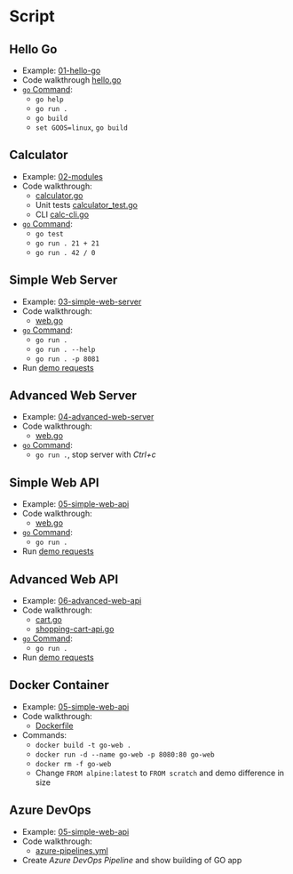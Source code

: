 # Script

## Hello Go

* Example: [01-hello-go](01-hello-go)
* Code walkthrough [hello.go](01-hello-go/hello.go)
* [`go` Command](https://golang.org/cmd/go/):
  * `go help`
  * `go run .`
  * `go build`
  * `set GOOS=linux`, `go build`

## Calculator

* Example: [02-modules](02-modules)
* Code walkthrough:
  * [calculator.go](02-modules/calculator/calculator.go)
  * Unit tests [calculator_test.go](02-modules/calculator/calculator_test.go)
  * CLI [calc-cli.go](02-modules/calc-cli.go)
* [`go` Command](https://golang.org/cmd/go/):
  * `go test`
  * `go run . 21 + 21`
  * `go run . 42 / 0`

## Simple Web Server

* Example: [03-simple-web-server](03-simple-web-server)
* Code walkthrough:
  * [web.go](03-simple-web-server/web.go)
* [`go` Command](https://golang.org/cmd/go/):
  * `go run .`
  * `go run . --help`
  * `go run . -p 8081`
* Run [demo requests](03-simple-web-server/demo.http)

## Advanced Web Server

* Example: [04-advanced-web-server](04-advanced-web-server)
* Code walkthrough:
  * [web.go](04-advanced-web-server/web.go)
* [`go` Command](https://golang.org/cmd/go/):
  * `go run .`, stop server with *Ctrl+c*

## Simple Web API

* Example: [05-simple-web-api](05-simple-web-api)
* Code walkthrough:
  * [web.go](05-simple-web-api/web.go)
* [`go` Command](https://golang.org/cmd/go/):
  * `go run .`
* Run [demo requests](05-simple-web-api/demo.http)

## Advanced Web API

* Example: [06-advanced-web-api](06-advanced-web-api)
* Code walkthrough:
  * [cart.go](06-advanced-web-api/cart.go)
  * [shopping-cart-api.go](06-advanced-web-api/shopping-cart-api.go)
* [`go` Command](https://golang.org/cmd/go/):
  * `go run .`
* Run [demo requests](06-advanced-web-api/demo.http)

## Docker Container

* Example: [05-simple-web-api](05-simple-web-api)
* Code walkthrough:
  * [Dockerfile](05-simple-web-api/Dockerfile)
* Commands:
  * `docker build -t go-web .`
  * `docker run -d --name go-web -p 8080:80 go-web`
  * `docker rm -f go-web`
  * Change `FROM alpine:latest` to `FROM scratch` and demo difference in size

## Azure DevOps

* Example: [05-simple-web-api](05-simple-web-api)
* Code walkthrough:
  * [azure-pipelines.yml](05-simple-web-api/azure-pipelines.yml)
* Create *Azure DevOps Pipeline* and show building of GO app
